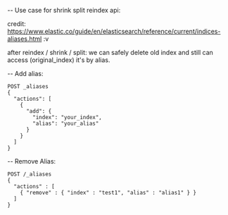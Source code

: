 -- Use case for shrink split reindex api:

credit: https://www.elastic.co/guide/en/elasticsearch/reference/current/indices-aliases.html :v 

after reindex / shrink / split: we can safely delete old index and still can access (original_index) it's by alias.

-- Add alias:
```
POST _aliases
{
  "actions": [
    {
      "add": {
        "index": "your_index",
        "alias": "your_alias"
      }
    }
  ]
}
```

-- Remove Alias:
```
POST /_aliases
{
  "actions" : [
    { "remove" : { "index" : "test1", "alias" : "alias1" } }
  ]
}
```
